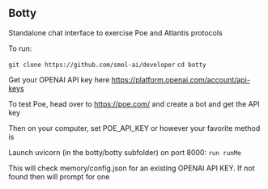 ## Botty

Standalone chat interface to exercise Poe and Atlantis protocols


To run:

`git clone https://github.com/smol-ai/developer`
`cd botty`

Get your OPENAI API key here https://platform.openai.com/account/api-keys

To test Poe, head over to https://poe.com/ and create a bot and get the API key

Then on your computer, set POE_API_KEY or however your favorite method is

Launch uvicorn (in the botty/botty subfolder) on port 8000:
`run runMe`

This will check memory/config.json for an existing OPENAI API KEY. If not found then will prompt for one
